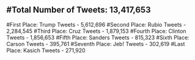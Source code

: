#Total Number of Tweets: 13,417,653 
---
#First Place: Trump Tweets - 5,612,696
#Second Place: Rubio Tweets - 2,284,545
#Third Place: Cruz Tweets - 1,879,153
#Fourth Place: Clinton Tweets - 1,856,653
#Fifth Place: Sanders Tweets - 815,323
#Sixth Place: Carson Tweets - 395,761
#Seventh Place: Jeb! Tweets - 302,619
#Last Place: Kasich Tweets - 271,920
